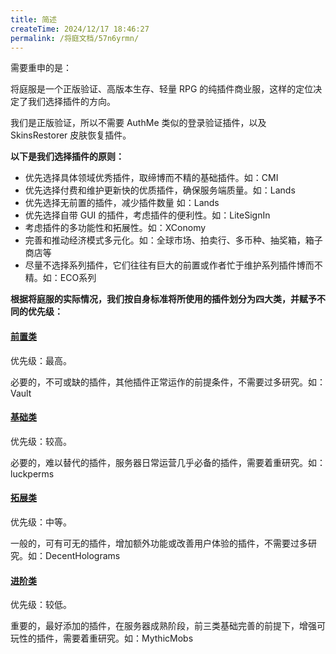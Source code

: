 ```yaml
---
title: 简述
createTime: 2024/12/17 18:46:27
permalink: /将庭文档/57n6yrmn/
---
```

需要重申的是：

将庭服是一个正版验证、高版本生存、轻量 RPG 的纯插件商业服，这样的定位决定了我们选择插件的方向。

我们是正版验证，所以不需要 AuthMe 类似的登录验证插件，以及 SkinsRestorer 皮肤恢复插件。



**以下是我们选择插件的原则：**

- 优先选择具体领域优秀插件，取缔博而不精的基础插件。如：CMI
- 优先选择付费和维护更新快的优质插件，确保服务端质量。如：Lands
- 优先选择无前置的插件，减少插件数量 如：Lands
- 优先选择自带 GUI 的插件，考虑插件的便利性。如：LiteSignIn
- 考虑插件的多功能性和拓展性。如：XConomy
- 完善和推动经济模式多元化。如：全球市场、拍卖行、多币种、抽奖箱，箱子商店等
- 尽量不选择系列插件，它们往往有巨大的前置或作者忙于维护系列插件博而不精。如：ECO系列



**根据将庭服的实际情况，我们按自身标准将所使用的插件划分为四大类，并赋予不同的优先级：**



#### [前置类](./前置.md)

优先级：最高。

必要的，不可或缺的插件，其他插件正常运作的前提条件，不需要过多研究。如：Vault



#### [基础类](./基础.md)

优先级：较高。

必要的，难以替代的插件，服务器日常运营几乎必备的插件，需要着重研究。如：luckperms



#### [拓展类](./拓展.md)

优先级：中等。

一般的，可有可无的插件，增加额外功能或改善用户体验的插件，不需要过多研究。如：DecentHolograms



#### [进阶类](./进阶.md)

优先级：较低。

重要的，最好添加的插件，在服务器成熟阶段，前三类基础完善的前提下，增强可玩性的插件，需要着重研究。如：MythicMobs

